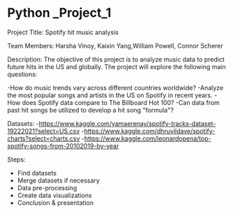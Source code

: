 # Python _Project_1

Project Title: Spotify hit music analysis

Team Members: Harsha Vinoy, Kaixin Yang,William Powell, Connor Scherer

Description: The objective of this project is to analyze music data to predict future hits in the US and globally. 
The project will explore the following main questions:

-How do music trends vary across different countries worldwide?
-Analyze the most popular songs and artists in the US on Spotify in recent years.
-How does Spotify data compare to The Billboard Hot 100?
-Can data from past hit songs be utilized to develop a hit song "formula"?


Datasets: 
-https://www.kaggle.com/yamaerenay/spotify-tracks-dataset-19222021?select=US.csv
-https://www.kaggle.com/dhruvildave/spotify-charts?select=charts.csv
-https://www.kaggle.com/leonardopena/top-spotify-songs-from-20102019-by-year 

Steps:
- Find datasets
- Merge datasets if necessary
- Data pre-processing
- Create data visualizations
- Conclusion & presentation 
